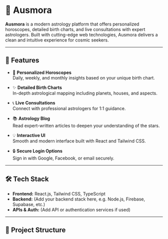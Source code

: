 # 🌌 Ausmora

**Ausmora** is a modern astrology platform that offers personalized horoscopes, detailed birth charts, and live consultations with expert astrologers. Built with cutting-edge web technologies, Ausmora delivers a clean and intuitive experience for cosmic seekers.

---

## 🚀 Features

- 🔭 **Personalized Horoscopes**  
  Daily, weekly, and monthly insights based on your unique birth chart.

- ✨ **Detailed Birth Charts**  
  In-depth astrological mapping including planets, houses, and aspects.

- 📞 **Live Consultations**  
  Connect with professional astrologers for 1:1 guidance.

- 📚 **Astrology Blog**  
  Read expert-written articles to deepen your understanding of the stars.

- 💡 **Interactive UI**  
  Smooth and modern interface built with React and Tailwind CSS.

- 🔒 **Secure Login Options**  
  Sign in with Google, Facebook, or email securely.

---

## 🛠️ Tech Stack

- **Frontend:** React.js, Tailwind CSS, TypeScript  
- **Backend:** (Add your backend stack here, e.g. Node.js, Firebase, Supabase, etc.)  
- **APIs & Auth:** (Add API or authentication services if used)

---

## 📂 Project Structure

